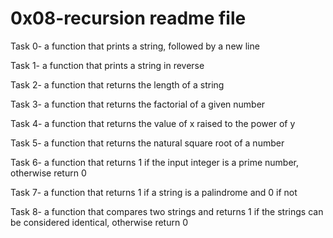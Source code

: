 # 0x08-recursion readme file

Task 0- a function that prints a string, followed by a new line

Task 1- a function that prints a string in reverse

Task 2- a function that returns the length of a string

Task 3- a function that returns the factorial of a given number

Task 4-  a function that returns the value of x raised to the power of y

Task 5-  a function that returns the natural square root of a number

Task 6- a function that returns 1 if the input integer is a prime number, otherwise return 0

Task 7- a function that returns 1 if a string is a palindrome and 0 if not

Task 8- a function that compares two strings and returns 1 if the strings can be considered identical, otherwise return 0

